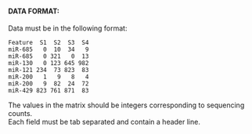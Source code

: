 #### DATA FORMAT:
Data must be in the following format:

```
Feature  S1  S2  S3  S4
miR-685   0  10  34   9
miR-685   0 321   0  13
miR-130   0 123 645 982
miR-121 234  73 823  83
miR-200   1   9   8   4
miR-200   9  82  24  72
miR-429 823 761 871  83
```

The values in the matrix should be integers corresponding to sequencing counts.  
Each field must be tab separated and contain a header line.  
